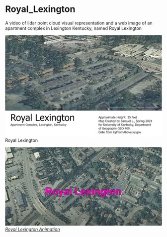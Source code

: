 # Royal_Lexington
A video of lidar point cloud visual representation and a web image of an apartment complex in Lexington Kentucky, named Royal Lexington

![Royal Lexington](Royal_Lexington.jpg)     
Royal Lexington

![Screenshot of animation](animation.JPG)     
*[Royal Lexington Animation](https://www.youtube.com/watch?v=JLcsstkDkX0)*